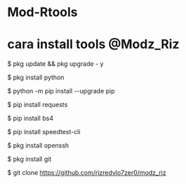 # Mod-Rtools


# cara install tools @Modz_Riz

$ pkg update && pkg upgrade - y

$ pkg install python

$ python -m pip install --upgrade pip

$ pip install requests

$ pip install bs4

$ pip install speedtest-cli

$ pkg install openssh

$ pkg install git

$ git clone https://github.com/rizredvlo7zer0/modz_riz
